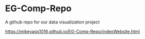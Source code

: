 # EG-Comp-Repo
A github repo for our data visualization project

https://mikeyags1016.github.io/EG-Comp-Repo/indexWebsite.html
